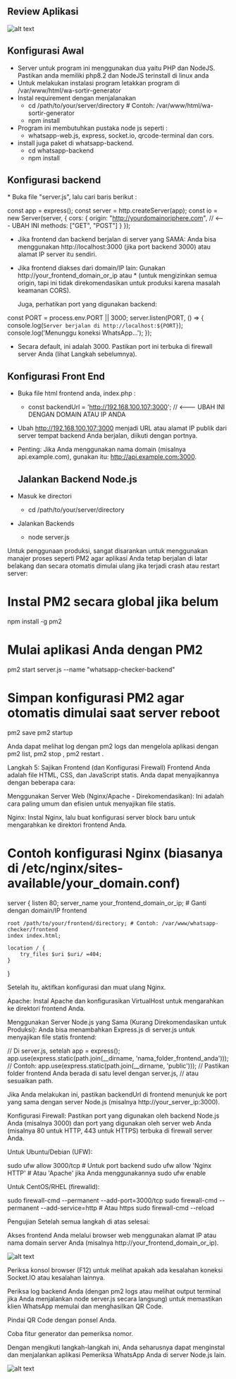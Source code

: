 <h2>Review Aplikasi</h2>

![alt text](https://github.com/donny2806/wa-sortir-generator/blob/main/whatsapp-backend/Screenshot_4.jpg)

<h2>Konfigurasi Awal</h2>

* Server untuk program ini menggunakan dua yaitu PHP dan NodeJS. Pastikan anda memiliki php8.2 dan NodeJS terinstall di linux anda
* Untuk melakukan instalasi program letakkan program di /var/www/html/wa-sortir-generator
* Instal requirement dengan menjalanakan
  - cd /path/to/your/server/directory # Contoh: /var/www/html/wa-sortir-generator
  - npm install
* Program ini membutuhkan pustaka node js seperti :
  - whatsapp-web.js, express, socket.io, qrcode-terminal dan cors.
* install juga paket di whatsapp-backend.
  - cd whatsapp-backend
  - npm install

<h2>Konfigurasi backend</h2>
* Buka file "server.js", lalu cari baris berikut :

const app = express();
const server = http.createServer(app);
const io = new Server(server, {
    cors: {
        origin: "http://yourdomainoriphere.com", // <--- UBAH INI
        methods: ["GET", "POST"]
    }
});

* Jika frontend dan backend berjalan di server yang SAMA: Anda bisa menggunakan http://localhost:3000 (jika port backend 3000) atau alamat IP server itu sendiri.
* Jika frontend diakses dari domain/IP lain: Gunakan http://your_frontend_domain_or_ip atau * (untuk mengizinkan semua origin, tapi ini tidak direkomendasikan untuk produksi karena masalah keamanan CORS).

  Juga, perhatikan port yang digunakan backend:

const PORT = process.env.PORT || 3000;
server.listen(PORT, () => {
    console.log(`Server berjalan di http://localhost:${PORT}`);
    console.log('Menunggu koneksi WhatsApp...');
});

* Secara default, ini adalah 3000. Pastikan port ini terbuka di firewall server Anda (lihat Langkah sebelumnya).

<h2>Konfigurasi Front End</h2>

* Buka file html frontend anda, index.php :

  - const backendUrl = 'http://192.168.100.107:3000'; // <--- UBAH INI DENGAN DOMAIN ATAU IP ANDA

* Ubah http://192.168.100.107:3000 menjadi URL atau alamat IP publik dari server tempat backend Anda berjalan, diikuti dengan portnya.
* Penting: Jika Anda menggunakan nama domain (misalnya api.example.com), gunakan itu: http://api.example.com:3000.

  <h2> Jalankan Backend Node.js</h2>

* Masuk ke directori
  - cd /path/to/your/server/directory

* Jalankan Backends
  - node server.js
 
Untuk penggunaan produksi, sangat disarankan untuk menggunakan manajer proses seperti PM2 agar aplikasi Anda tetap berjalan di latar belakang dan secara otomatis dimulai ulang jika terjadi crash atau restart server:

# Instal PM2 secara global jika belum
npm install -g pm2

# Mulai aplikasi Anda dengan PM2
pm2 start server.js --name "whatsapp-checker-backend"

# Simpan konfigurasi PM2 agar otomatis dimulai saat server reboot
pm2 save
pm2 startup

Anda dapat melihat log dengan pm2 logs dan mengelola aplikasi dengan pm2 list, pm2 stop <name>, pm2 restart <name>.

Langkah 5: Sajikan Frontend (dan Konfigurasi Firewall)
Frontend Anda adalah file HTML, CSS, dan JavaScript statis. Anda dapat menyajikannya dengan beberapa cara:

Menggunakan Server Web (Nginx/Apache - Direkomendasikan):
Ini adalah cara paling umum dan efisien untuk menyajikan file statis.

Nginx: Instal Nginx, lalu buat konfigurasi server block baru untuk mengarahkan ke direktori frontend Anda.

# Contoh konfigurasi Nginx (biasanya di /etc/nginx/sites-available/your_domain.conf)
server {
    listen 80;
    server_name your_frontend_domain_or_ip; # Ganti dengan domain/IP frontend

    root /path/to/your/frontend/directory; # Contoh: /var/www/whatsapp-checker/frontend
    index index.html;

    location / {
        try_files $uri $uri/ =404;
    }
}

Setelah itu, aktifkan konfigurasi dan muat ulang Nginx.

Apache: Instal Apache dan konfigurasikan VirtualHost untuk mengarahkan ke direktori frontend Anda.

Menggunakan Server Node.js yang Sama (Kurang Direkomendasikan untuk Produksi):
Anda bisa menambahkan Express.js di server.js untuk menyajikan file statis frontend:

// Di server.js, setelah app = express();
app.use(express.static(path.join(__dirname, 'nama_folder_frontend_anda')));
// Contoh: app.use(express.static(path.join(__dirname, 'public')));
// Pastikan folder frontend Anda berada di satu level dengan server.js,
// atau sesuaikan path.

Jika Anda melakukan ini, pastikan backendUrl di frontend menunjuk ke port yang sama dengan server Node.js (misalnya http://your_server_ip:3000).

Konfigurasi Firewall:
Pastikan port yang digunakan oleh backend Node.js Anda (misalnya 3000) dan port yang digunakan oleh server web Anda (misalnya 80 untuk HTTP, 443 untuk HTTPS) terbuka di firewall server Anda.

Untuk Ubuntu/Debian (UFW):

sudo ufw allow 3000/tcp # Untuk port backend
sudo ufw allow 'Nginx HTTP' # Atau 'Apache' jika Anda menggunakannya
sudo ufw enable

Untuk CentOS/RHEL (firewalld):

sudo firewall-cmd --permanent --add-port=3000/tcp
sudo firewall-cmd --permanent --add-service=http # Atau https
sudo firewall-cmd --reload

Pengujian
Setelah semua langkah di atas selesai:

Akses frontend Anda melalui browser web menggunakan alamat IP atau nama domain server Anda (misalnya http://your_frontend_domain_or_ip).

![alt text](https://github.com/donny2806/wa-sortir-generator/blob/main/whatsapp-backend/Screenshot_5.jpg)

Periksa konsol browser (F12) untuk melihat apakah ada kesalahan koneksi Socket.IO atau kesalahan lainnya.

Periksa log backend Anda (dengan pm2 logs atau melihat output terminal jika Anda menjalankan node server.js secara langsung) untuk memastikan klien WhatsApp memulai dan menghasilkan QR Code.

Pindai QR Code dengan ponsel Anda.

Coba fitur generator dan pemeriksa nomor.

Dengan mengikuti langkah-langkah ini, Anda seharusnya dapat menginstal dan menjalankan aplikasi Pemeriksa WhatsApp Anda di server Node.js lain.

![alt text](https://github.com/donny2806/wa-sortir-generator/blob/main/whatsapp-backend/Screenshot_6.jpg)
